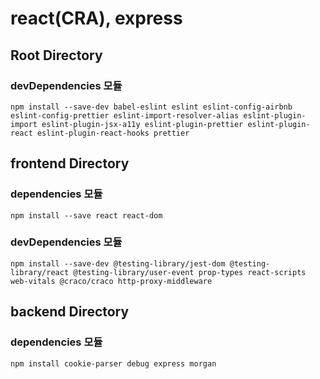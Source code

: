 # react(CRA), express

## Root Directory
### devDependencies 모듈
```shell
npm install --save-dev babel-eslint eslint eslint-config-airbnb eslint-config-prettier eslint-import-resolver-alias eslint-plugin-import eslint-plugin-jsx-a11y eslint-plugin-prettier eslint-plugin-react eslint-plugin-react-hooks prettier
```

## frontend Directory
### dependencies 모듈
```shell
npm install --save react react-dom
```
### devDependencies 모듈
```shell
npm install --save-dev @testing-library/jest-dom @testing-library/react @testing-library/user-event prop-types react-scripts web-vitals @craco/craco http-proxy-middleware
``` 

## backend Directory
### dependencies 모듈
```shell
npm install cookie-parser debug express morgan
```